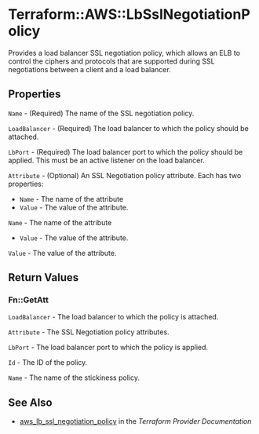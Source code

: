 # Terraform::AWS::LbSslNegotiationPolicy

Provides a load balancer SSL negotiation policy, which allows an ELB to control the ciphers and protocols that are supported during SSL negotiations between a client and a load balancer.

## Properties

`Name` - (Required) The name of the SSL negotiation policy.

`LoadBalancer` - (Required) The load balancer to which the policy
should be attached.

`LbPort` - (Required) The load balancer port to which the policy
should be applied. This must be an active listener on the load
balancer.

`Attribute` - (Optional) An SSL Negotiation policy attribute. Each has two properties:
* `Name` - The name of the attribute
* `Value` - The value of the attribute.

`Name` - The name of the attribute
* `Value` - The value of the attribute.

`Value` - The value of the attribute.


## Return Values

### Fn::GetAtt

`LoadBalancer` - The load balancer to which the policy is attached.

`Attribute` - The SSL Negotiation policy attributes.

`LbPort` - The load balancer port to which the policy is applied.

`Id` - The ID of the policy.

`Name` - The name of the stickiness policy.

## See Also

* [aws_lb_ssl_negotiation_policy](https://www.terraform.io/docs/providers/aws/r/lb_ssl_negotiation_policy.html) in the _Terraform Provider Documentation_